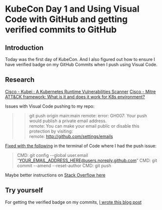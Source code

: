 # KubeCon Day 1 and Using Visual Code with GitHub and getting verified commits to GitHub

## Introduction
Today was the first day of KubeCon. And I also figured out how to ensure I have verified badge on my GitHub Commits when I push using Visual Code.

## Research

[Cisco - Kubei : A Kubernetes Runtime Vulnerabilities Scanner](https://www.ciscotechblog.com/blog/kubernetes-runtime-vulnerabilities-scanner-launch/?ccid=cc002449)
[Cisco - Mitre ATT&CK framework: What is it and does it work for K8s environment? ](https://www.ciscotechblog.com/blog/mitre-attck-framework-what-is-it-and-does-it-work-for-k8s-environment/?ccid=cc002449)

Issues with Visual Code pushing to my repo: 
> > git push origin main:main
> remote: error: GH007: Your push would publish a private email address.        
> remote: You can make your email public or disable this protection by visiting:        
> remote: http://github.com/settings/emails        

[Fixed with the following](https://github.community/t/push-declined-due-to-email-privacy-restrictions/990/5) in the terminal of Code where I had the push issue:
> CMD: git config --global user.email “YOUR_EMAIL_ADDRESS_HERE@users.noreply.github.com”
> CMD: git commit --amend --reset-author
> CMD: git push

Maybe better instructions on [Stack Overflow here](https://stackoverflow.com/a/51097104)
## Try yourself

For getting the verified badge on my commits, [I wrote this blog post](https://veducate.co.uk/github-verified-code/)